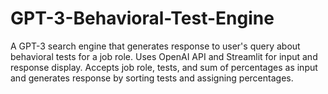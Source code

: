 # GPT-3-Behavioral-Test-Engine
 A GPT-3 search engine that generates response to user's query about behavioral tests for a job role. Uses OpenAI API and Streamlit for input and response display. Accepts job role, tests, and sum of percentages as input and generates response by sorting tests and assigning percentages.
